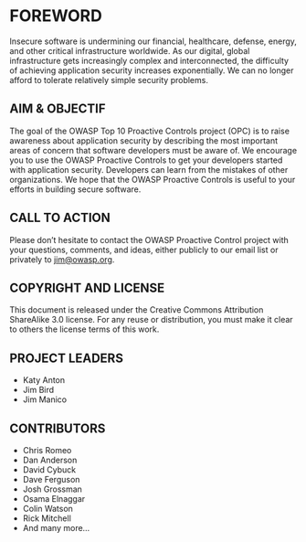 # FOREWORD

Insecure software is undermining our financial, healthcare, defense, energy, and other critical infrastructure worldwide. As our digital, global infrastructure gets increasingly complex and interconnected, the difficulty of achieving application security increases exponentially. We can no longer afford to tolerate relatively simple security problems.

## AIM & OBJECTIF

The goal of the OWASP Top 10 Proactive Controls project (OPC) is to raise awareness about application security by describing the most important areas of concern that software developers must be aware of. We encourage you to use the OWASP Proactive Controls to get your developers started with application security. Developers can learn from the mistakes of other organizations. We hope that the OWASP Proactive Controls is useful to your efforts in building secure software.

## CALL TO ACTION

Please don’t hesitate to contact the OWASP Proactive Control project with your questions, comments, and ideas, either publicly to our email list or privately to jim@owasp.org.

## COPYRIGHT AND LICENSE

This document is released under the Creative Commons Attribution ShareAlike 3.0 license. For any reuse or distribution, you must make it clear to others the license terms of this work.

## PROJECT LEADERS

* Katy Anton
* Jim Bird
* Jim Manico

## CONTRIBUTORS

* Chris Romeo
* Dan Anderson
* David Cybuck
* Dave Ferguson
* Josh Grossman
* Osama Elnaggar
* Colin Watson
* Rick Mitchell
* And many more…